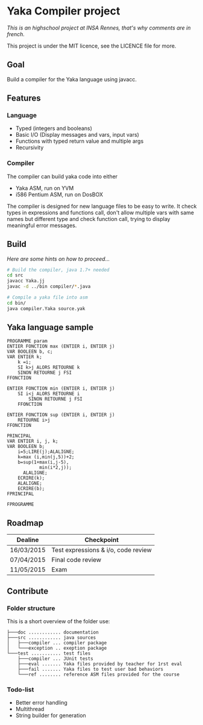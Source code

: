 Yaka Compiler project
================
*This is an highschool project at INSA Rennes, that's why comments are in french.*

This project is under the MIT licence, see the LICENCE file for more.

Goal
----
Build a compiler for the Yaka language using javacc.

Features
--------
### Language

* Typed (integers and booleans)
* Basic I/O (Display messages and vars, input vars)
* Functions with typed return value and multiple args
* Recursivity

### Compiler

The compiler can build yaka code into either
* Yaka ASM, run on YVM
* i586 Pentium ASM, run on DosBOX

The compiler is designed for new language files to be easy to write.
It check types in expressions and functions call, don't allow multiple vars with same names but different type and check function call, trying to display meaningful error messages.

Build
-----
*Here are some hints on how to proceed...*
```BASH
# Build the compiler, java 1.7+ needed
cd src
javacc Yaka.jj
javac -d ../bin compiler/*.java

# Compile a yaka file into asm
cd bin/
java compiler.Yaka source.yak
```

Yaka language sample
--------------------

```YAKA
PROGRAMME param
ENTIER FONCTION max (ENTIER i, ENTIER j)
VAR BOOLEEN b, c;
VAR ENTIER k;
	k =i;
	SI k>j ALORS RETOURNE k
	SINON RETOURNE j FSI
FFONCTION

ENTIER FONCTION min (ENTIER i, ENTIER j)
	SI i<j ALORS RETOURNE i
		SINON RETOURNE j FSI
	FFONCTION

ENTIER FONCTION sup (ENTIER i, ENTIER j)
	RETOURNE i>j
FFONCTION

PRINCIPAL 
VAR ENTIER i, j, k;
VAR BOOLEEN b;
	i=5;LIRE(j);ALALIGNE;
	k=max (i,min(j,5))+2;
	b=sup(1+max(i,j-5),
			min(i*2,j));
	  ALALIGNE;
	ECRIRE(k);
	ALALIGNE;
	ECRIRE(b);
FPRINCIPAL

FPROGRAMME
```

Roadmap
-------

Dealine    | Checkpoint
-----------|-----------
16/03/2015 | Test expressions & i/o, code review
07/04/2015 | Final code review
11/05/2015 | Exam

Contribute
-----------

### Folder structure
This is a short overview of the folder use:
```
├───doc ............ documentation
├───src ............ java sources
│   ├───compiler ... compiler package
│   └───exception .. exeption package 
└───test ........... test files
    ├───compiler ... JUnit tests
    ├───eval ....... Yaka files provided by teacher for 1rst eval 
    ├───fail ....... Yaka files to test user bad behaviors
    └───ref ........ reference ASM files provided for the course
```

### Todo-list
* Better error handling
* Multithread
* String builder for generation

